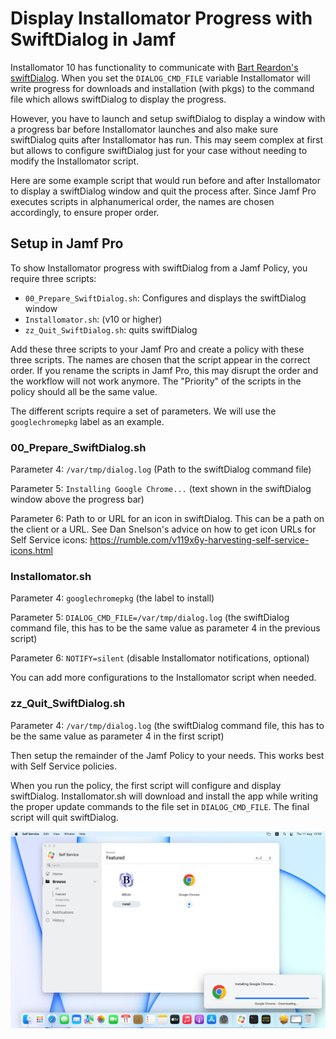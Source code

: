 # Display Installomator Progress with SwiftDialog in Jamf

Installomator 10 has functionality to communicate with [Bart Reardon's swiftDialog](https://github.com/swiftDialog/swiftDialog). When you set the `DIALOG_CMD_FILE` variable Installomator will write progress for downloads and installation (with pkgs) to the command file which allows swiftDialog to display the progress.

However, you have to launch and setup swiftDialog to display a window with a progress bar before Installomator launches and also make sure swiftDialog quits after Installomator has run. This may seem complex at first but allows to configure swiftDialog just for your case without needing to modify the Installomator script.

Here are some example script that would run before and after Installomator to display a swiftDialog window and quit the process after. Since Jamf Pro executes scripts in alphanumerical order, the names are chosen accordingly, to ensure proper order.

## Setup in Jamf Pro

To show Installomator progress with swiftDialog from a Jamf Policy, you require three scripts:

- `00_Prepare_SwiftDialog.sh`: Configures and displays the swiftDialog window
- `Installomator.sh`: (v10 or higher)
- `zz_Quit_SwiftDialog.sh`: quits swiftDialog

Add these three scripts to your Jamf Pro and create a policy with these three scripts. The names are chosen that the script appear in the correct order. If you rename the scripts in Jamf Pro, this may disrupt the order and the workflow will not work anymore. The "Priority" of the scripts in the policy should all be the same value.

The different scripts require a set of parameters. We will use the `googlechromepkg` label as an example.

### 00_Prepare_SwiftDialog.sh

Parameter 4: `/var/tmp/dialog.log` (Path to the swiftDialog command file)

Parameter 5: `Installing Google Chrome...` (text shown in the swiftDialog window above the progress bar)

Parameter 6: Path to or URL for an icon in swiftDialog. This can be a path on the client or a URL. See Dan Snelson's advice on how to get icon URLs for Self Service icons: https://rumble.com/v119x6y-harvesting-self-service-icons.html

### Installomator.sh

Parameter 4: `googlechromepkg` (the label to install)

Parameter 5: `DIALOG_CMD_FILE=/var/tmp/dialog.log` (the swiftDialog command file, this has to be the same value as parameter 4 in the previous script)

Parameter 6: `NOTIFY=silent` (disable Installomator notifications, optional)

You can add more configurations to the Installomator script when needed.

### zz_Quit_SwiftDialog.sh

Parameter 4: `/var/tmp/dialog.log` (the swiftDialog command file, this has to be the same value as parameter 4 in the first script)

Then setup the remainder of the Jamf Policy to your needs. This works best with Self Service policies.

When you run the policy, the first script will configure and display swiftDialog. Installomator.sh will download and install the app while writing the proper update commands to the file set in `DIALOG_CMD_FILE`. The final script will quit swiftDialog.

![](SelfServiceProgress.png)

